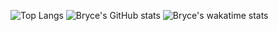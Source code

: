 ![Top Langs](https://github-readme-stats.vercel.app/api/top-langs/?username=btjacobson&layout=compact)
![Bryce's GitHub stats](https://github-readme-stats-multiuser.vercel.app/api?usernames=btjacobson,oralgendev&include_all_commits=true&count_private=true)
![Bryce's wakatime stats](https://github-readme-stats.vercel.app/api/wakatime?username=3d4a75d3-6560-422c-a576-901fc831b725)

<!--
**btjacobson/btjacobson** is a ✨ _special_ ✨ repository because its `README.md` (this file) appears on your GitHub profile.

Here are some ideas to get you started:

- 🔭 I’m currently working on ...
- 🌱 I’m currently learning ...
- 👯 I’m looking to collaborate on ...
- 🤔 I’m looking for help with ...
- 💬 Ask me about ...
- 📫 How to reach me: ...
- 😄 Pronouns: ...
- ⚡ Fun fact: ...
-->
